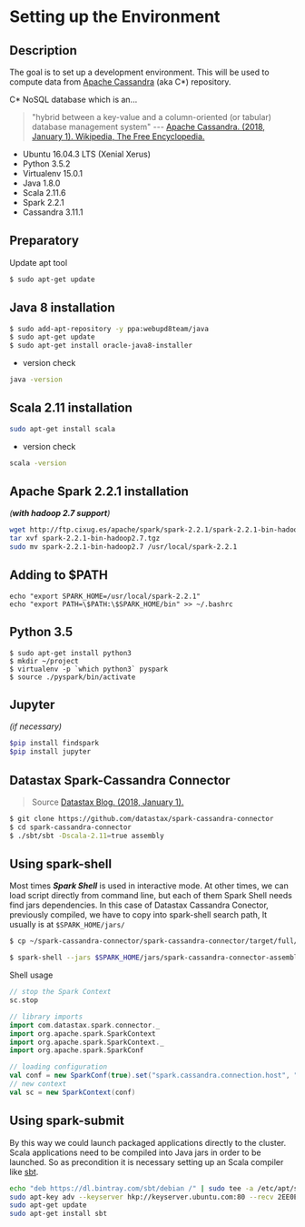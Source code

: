# Setting up the Environment

## Description

The goal is to set up a development environment. This will be used to compute data from [Apache Cassandra](http://cassandra.apache.org/) (aka C*) repository.

C* NoSQL database which is an...

> "hybrid between a key-value and a column-oriented (or tabular) database management system"
--- [Apache Cassandra. (2018, January 1). Wikipedia, The Free Encyclopedia.](https://en.wikipedia.org/wiki/Apache_Cassandra)

* Ubuntu 16.04.3 LTS (Xenial Xerus)
* Python 3.5.2
* Virtualenv 15.0.1
* Java 1.8.0
* Scala 2.11.6
* Spark 2.2.1
* Cassandra 3.11.1

## Preparatory

Update apt tool
```sh
$ sudo apt-get update
```

## Java 8 installation

```sh
$ sudo add-apt-repository -y ppa:webupd8team/java
$ sudo apt-get update
$ sudo apt-get install oracle-java8-installer
```
- version check
```sh
java -version
```

## Scala 2.11 installation
```sh
sudo apt-get install scala
```
- version check
```sh
scala -version
```

## Apache Spark 2.2.1 installation 
*(**with hadoop 2.7 support**)*
```sh
wget http://ftp.cixug.es/apache/spark/spark-2.2.1/spark-2.2.1-bin-hadoop2.7.tgz
tar xvf spark-2.2.1-bin-hadoop2.7.tgz
sudo mv spark-2.2.1-bin-hadoop2.7 /usr/local/spark-2.2.1
```

## Adding to $PATH
```bs
echo "export SPARK_HOME=/usr/local/spark-2.2.1"
echo "export PATH=\$PATH:\$SPARK_HOME/bin" >> ~/.bashrc
```

## Python 3.5
```
$ sudo apt-get install python3
$ mkdir ~/project
$ virtualenv -p `which python3` pyspark
$ source ./pyspark/bin/activate
``` 

## Jupyter 
*(if necessary)*
```sh
$pip install findspark
$pip install jupyter
````
## Datastax Spark-Cassandra Connector
> Source [Datastax Blog. (2018, January 1).](https://www.datastax.com/dev/blog/kindling-an-introduction-to-spark-with-cassandra-part-1)
```sh
$ git clone https://github.com/datastax/spark-cassandra-connector
$ cd spark-cassandra-connector
$ ./sbt/sbt -Dscala-2.11=true assembly
```
## Using spark-shell

Most times __*Spark Shell*__ is used in interactive mode. At other times, we can load script directly from command line, but each of them Spark Shell needs find jars dependencies. In this case of Datastax Cassandra Conector, previously compiled, we have to copy into spark-shell search path, It usually is at `$SPARK_HOME/jars/`

```sh
$ cp ~/spark-cassandra-connector/spark-cassandra-connector/target/full/scala-2.11/spark-cassandra-connector-assembly-2.0.5-86-ge36c048.jar $SPARK_HOME/jars/
```


```sh
$ spark-shell --jars $SPARK_HOME/jars/spark-cassandra-connector-assembly-2.0.5-86-ge36c048.jar
```

Shell usage

```scala
// stop the Spark Context
sc.stop

// library imports
import com.datastax.spark.connector._
import org.apache.spark.SparkContext
import org.apache.spark.SparkContext._
import org.apache.spark.SparkConf

// loading configuration
val conf = new SparkConf(true).set("spark.cassandra.connection.host", "localhost")
// new context 
val sc = new SparkContext(conf)
```

## Using spark-submit

By this way we could launch packaged applications directly to the cluster. Scala applications need to be compiled into Java jars in order to be launched. So as precondition it is necessary setting up an Scala compiler like [sbt](https://www.scala-sbt.org/).

```sh
echo "deb https://dl.bintray.com/sbt/debian /" | sudo tee -a /etc/apt/sources.list.d/sbt.list
sudo apt-key adv --keyserver hkp://keyserver.ubuntu.com:80 --recv 2EE0EA64E40A89B84B2DF73499E82A75642AC823
sudo apt-get update
sudo apt-get install sbt
```
